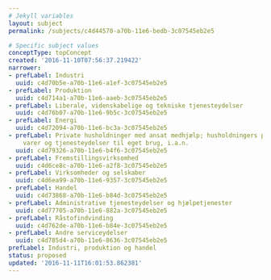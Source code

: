 ```yaml
---
# Jekyll variables
layout: subject
permalink: /subjects/c4d44570-a70b-11e6-bedb-3c07545eb2e5

# Specific subject values
conceptType: topConcept
created: '2016-11-10T07:56:37.219422'
narrower:
- prefLabel: Industri
  uuid: c4d70b5e-a70b-11e6-a1ef-3c07545eb2e5
- prefLabel: Produktion
  uuid: c4d714a1-a70b-11e6-aaeb-3c07545eb2e5
- prefLabel: Liberale, videnskabelige og tekniske tjenesteydelser
  uuid: c4d76b07-a70b-11e6-9b5c-3c07545eb2e5
- prefLabel: Energi
  uuid: c4d72094-a70b-11e6-bc3a-3c07545eb2e5
- prefLabel: Private husholdninger med ansat medhjælp; husholdningers produktion af
    varer og tjenesteydelser til eget brug, i.a.n.
  uuid: c4d79326-a70b-11e6-b4f6-3c07545eb2e5
- prefLabel: Fremstillingsvirksomhed
  uuid: c4d6ce8c-a70b-11e6-a2f8-3c07545eb2e5
- prefLabel: Virksomheder og selskaber
  uuid: c4d6ea99-a70b-11e6-9357-3c07545eb2e5
- prefLabel: Handel
  uuid: c4d73868-a70b-11e6-b84d-3c07545eb2e5
- prefLabel: Administrative tjenesteydelser og hjælpetjenester
  uuid: c4d77705-a70b-11e6-882a-3c07545eb2e5
- prefLabel: Råstofindvinding
  uuid: c4d762de-a70b-11e6-b84e-3c07545eb2e5
- prefLabel: Andre serviceydelser
  uuid: c4d785d4-a70b-11e6-8636-3c07545eb2e5
prefLabel: Industri, produktion og handel
status: proposed
updated: '2016-11-11T16:01:53.862381'
---
```

